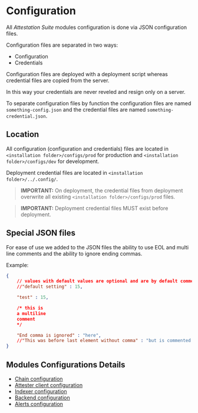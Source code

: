 # Configuration

All *Attestation Suite* modules configuration is done via JSON configuration files.

Configuration files are separated in two ways:

- Configuration
- Credentials

Configuration files are deployed with a deployment script whereas credential files are copied from the server.

In this way your credentials are never reveled and resign only on a server.

To separate configuration files by function the configuration files are named `something-config.json` and the credential files are named `something-credential.json`.

## Location

All configuration (configuration and credentials) files are located in `<installation folder>/configs/prod` for production and `<installation folder>/configs/dev` for development.

Deployment credential files are located in `<installation folder>/../.config/`.

> **IMPORTANT:**
> On deployment, the credential files from deployment overwrite all existing `<installation folder>/configs/prod` files.

> **IMPORTANT:**
> Deployment credential files MUST exist before deployment.

## Special JSON files

For ease of use we added to the JSON files the ability to use EOL and multi line comments and the ability to ignore ending commas.

Example:

``` json
{
    // values with default values are optional and are by default commented (this is an EOL comment)
    //"default setting" : 15,

    "test" : 15,

    /* this is
    a multiline
    comment
    */

    "End comma is ignored" : "here",
    //"This was before last element without comma" : "but is commented now"
}
```

## Modules Configurations Details

- [Chain configuration](./config-chains.md)
- [Attester client configuration](./config-attester-client.md)
- [Indexer configuration](./config-indexer.md)
- [Backend configuration](config-alerts.md/)
- [Alerts configuration](./config-backend.md)
